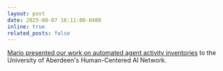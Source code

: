 ```yaml
---
layout: post
date: 2025-08-07 16:11:00-0400
inline: true
related_posts: false
---
```


[Mario presented our work on automated agent activity inventories](https://www.abdn.ac.uk/research/interdisciplinary/data-and-artificial-intelligence/human-centred-ai-network-/#panel148518) to the University of Aberdeen's Human-Centered AI Network.
